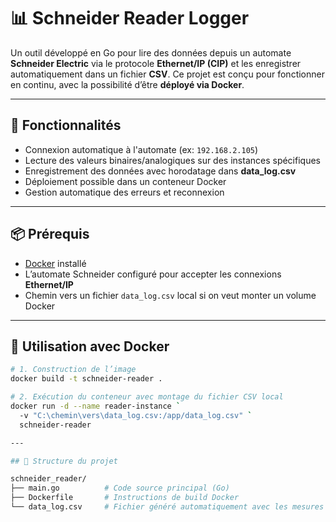 # 📊 Schneider Reader Logger

Un outil développé en Go pour lire des données depuis un automate **Schneider Electric** via le protocole **Ethernet/IP (CIP)** et les enregistrer automatiquement dans un fichier **CSV**. Ce projet est conçu pour fonctionner en continu, avec la possibilité d’être **déployé via Docker**.

---

## 🚀 Fonctionnalités

- Connexion automatique à l'automate (ex: `192.168.2.105`)
- Lecture des valeurs binaires/analogiques sur des instances spécifiques
- Enregistrement des données avec horodatage dans **data_log.csv**
- Déploiement possible dans un conteneur Docker
- Gestion automatique des erreurs et reconnexion

---

## 📦 Prérequis

- [Docker](https://www.docker.com/) installé
- L’automate Schneider configuré pour accepter les connexions **Ethernet/IP**
- Chemin vers un fichier `data_log.csv` local si on veut monter un volume Docker

---

## 🐳 Utilisation avec Docker

```bash
# 1. Construction de l’image
docker build -t schneider-reader .

# 2. Exécution du conteneur avec montage du fichier CSV local
docker run -d --name reader-instance `
  -v "C:\chemin\vers\data_log.csv:/app/data_log.csv" `
  schneider-reader

---

## 🧱 Structure du projet

schneider_reader/
├── main.go          # Code source principal (Go)
├── Dockerfile       # Instructions de build Docker
└── data_log.csv     # Fichier généré automatiquement avec les mesures


